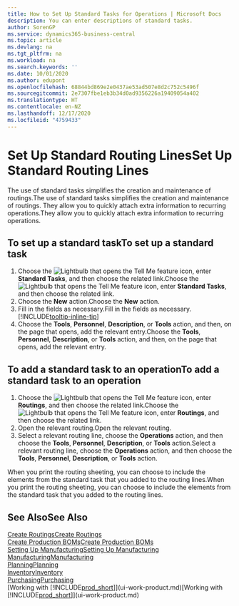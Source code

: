 ```yaml
---
title: How to Set Up Standard Tasks for Operations | Microsoft Docs
description: You can enter descriptions of standard tasks.
author: SorenGP
ms.service: dynamics365-business-central
ms.topic: article
ms.devlang: na
ms.tgt_pltfrm: na
ms.workload: na
ms.search.keywords: ''
ms.date: 10/01/2020
ms.author: edupont
ms.openlocfilehash: 68844bd869e2e0437ae53ad507e8d2c752c5496f
ms.sourcegitcommit: 2e7307fbe1eb3b34d0ad9356226a19409054a402
ms.translationtype: HT
ms.contentlocale: en-NZ
ms.lasthandoff: 12/17/2020
ms.locfileid: "4759433"
---
```

# <a name="set-up-standard-routing-lines"></a><span data-ttu-id="ebb39-103">Set Up Standard Routing Lines</span><span class="sxs-lookup"><span data-stu-id="ebb39-103">Set Up Standard Routing Lines</span></span>

<span data-ttu-id="ebb39-104">The use of standard tasks simplifies the creation and maintenance of routings.</span><span class="sxs-lookup"><span data-stu-id="ebb39-104">The use of standard tasks simplifies the creation and maintenance of routings.</span></span> <span data-ttu-id="ebb39-105">They allow you to quickly attach extra information to recurring operations.</span><span class="sxs-lookup"><span data-stu-id="ebb39-105">They allow you to quickly attach extra information to recurring operations.</span></span>

## <a name="to-set-up-a-standard-task"></a><span data-ttu-id="ebb39-106">To set up a standard task</span><span class="sxs-lookup"><span data-stu-id="ebb39-106">To set up a standard task</span></span>

1. <span data-ttu-id="ebb39-107">Choose the ![Lightbulb that opens the Tell Me feature](media/ui-search/search_small.png "Tell me what you want to do") icon, enter **Standard Tasks**, and then choose the related link.</span><span class="sxs-lookup"><span data-stu-id="ebb39-107">Choose the ![Lightbulb that opens the Tell Me feature](media/ui-search/search_small.png "Tell me what you want to do") icon, enter **Standard Tasks**, and then choose the related link.</span></span>
2. <span data-ttu-id="ebb39-108">Choose the **New** action.</span><span class="sxs-lookup"><span data-stu-id="ebb39-108">Choose the **New** action.</span></span>
3. <span data-ttu-id="ebb39-109">Fill in the fields as necessary.</span><span class="sxs-lookup"><span data-stu-id="ebb39-109">Fill in the fields as necessary.</span></span> [!INCLUDE[tooltip-inline-tip](includes/tooltip-inline-tip_md.md)]
4. <span data-ttu-id="ebb39-110">Choose the **Tools**, **Personnel**, **Description**, or **Tools** action, and then, on the page that opens, add the relevant entry.</span><span class="sxs-lookup"><span data-stu-id="ebb39-110">Choose the **Tools**, **Personnel**, **Description**, or **Tools** action, and then, on the page that opens, add the relevant entry.</span></span>

## <a name="to-add-a-standard-task-to-an-operation"></a><span data-ttu-id="ebb39-111">To add a standard task to an operation</span><span class="sxs-lookup"><span data-stu-id="ebb39-111">To add a standard task to an operation</span></span>

1. <span data-ttu-id="ebb39-112">Choose the ![Lightbulb that opens the Tell Me feature](media/ui-search/search_small.png "Tell me what you want to do") icon, enter **Routings**, and then choose the related link.</span><span class="sxs-lookup"><span data-stu-id="ebb39-112">Choose the ![Lightbulb that opens the Tell Me feature](media/ui-search/search_small.png "Tell me what you want to do") icon, enter **Routings**, and then choose the related link.</span></span>
2. <span data-ttu-id="ebb39-113">Open the relevant routing.</span><span class="sxs-lookup"><span data-stu-id="ebb39-113">Open the relevant routing.</span></span>
3. <span data-ttu-id="ebb39-114">Select a relevant routing line, choose the **Operations** action, and then choose the **Tools**, **Personnel**, **Description**, or **Tools** action.</span><span class="sxs-lookup"><span data-stu-id="ebb39-114">Select a relevant routing line, choose the **Operations** action, and then choose the **Tools**, **Personnel**, **Description**, or **Tools** action.</span></span>

<span data-ttu-id="ebb39-115">When you print the routing sheeting, you can choose to include the elements from the standard task that you added to the routing lines.</span><span class="sxs-lookup"><span data-stu-id="ebb39-115">When you print the routing sheeting, you can choose to include the elements from the standard task that you added to the routing lines.</span></span>

## <a name="see-also"></a><span data-ttu-id="ebb39-116">See Also</span><span class="sxs-lookup"><span data-stu-id="ebb39-116">See Also</span></span>

[<span data-ttu-id="ebb39-117">Create Routings</span><span class="sxs-lookup"><span data-stu-id="ebb39-117">Create Routings</span></span>](production-how-to-create-routings.md)  
[<span data-ttu-id="ebb39-118">Create Production BOMs</span><span class="sxs-lookup"><span data-stu-id="ebb39-118">Create Production BOMs</span></span>](production-how-to-create-production-boms.md)  
[<span data-ttu-id="ebb39-119">Setting Up Manufacturing</span><span class="sxs-lookup"><span data-stu-id="ebb39-119">Setting Up Manufacturing</span></span>](production-configure-production-processes.md)  
[<span data-ttu-id="ebb39-120">Manufacturing</span><span class="sxs-lookup"><span data-stu-id="ebb39-120">Manufacturing</span></span>](production-manage-manufacturing.md)  
[<span data-ttu-id="ebb39-121">Planning</span><span class="sxs-lookup"><span data-stu-id="ebb39-121">Planning</span></span>](production-planning.md)  
[<span data-ttu-id="ebb39-122">Inventory</span><span class="sxs-lookup"><span data-stu-id="ebb39-122">Inventory</span></span>](inventory-manage-inventory.md)  
[<span data-ttu-id="ebb39-123">Purchasing</span><span class="sxs-lookup"><span data-stu-id="ebb39-123">Purchasing</span></span>](purchasing-manage-purchasing.md)  
<span data-ttu-id="ebb39-124">[Working with [!INCLUDE[prod_short](includes/prod_short.md)]](ui-work-product.md)</span><span class="sxs-lookup"><span data-stu-id="ebb39-124">[Working with [!INCLUDE[prod_short](includes/prod_short.md)]](ui-work-product.md)</span></span>  
